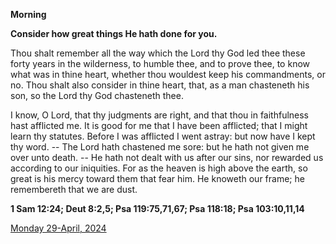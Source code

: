 **Morning**

**Consider how great things He hath done for you.**
 
Thou shalt remember all the way which the Lord thy God led thee these forty years in the wilderness, to humble thee, and to prove thee, to know what was in thine heart, whether thou wouldest keep his commandments, or no. Thou shalt also consider in thine heart, that, as a man chasteneth his son, so the Lord thy God chasteneth thee.
 
I know, O Lord, that thy judgments are right, and that thou in faithfulness hast afflicted me. It is good for me that I have been afflicted; that I might learn thy statutes. Before I was afflicted I went astray: but now have I kept thy word. -- The Lord hath chastened me sore: but he hath not given me over unto death. -- He hath not dealt with us after our sins, nor rewarded us according to our iniquities. For as the heaven is high above the earth, so great is his mercy toward them that fear him. He knoweth our frame; he remembereth that we are dust.  

**1 Sam 12:24; Deut 8:2,5; Psa 119:75,71,67; Psa 118:18; Psa 103:10,11,14**

[Monday 29-April, 2024](https://t.me/daily_light)
